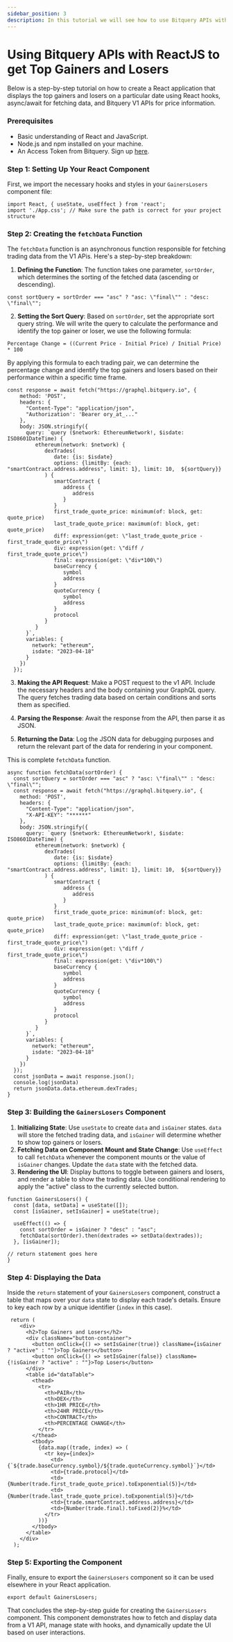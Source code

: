 ```yaml
---
sidebar_position: 3
description: In this tutorial we will see how to use Bitquery APIs with ReactJS
---
```


# Using Bitquery APIs with ReactJS to get Top Gainers and Losers

Below is a step-by-step tutorial on how to create a React application that displays the top gainers and losers on a particular date using React hooks, async/await for fetching data, and Bitquery V1 APIs for price information.

### Prerequisites

- Basic understanding of React and JavaScript.
- Node.js and npm installed on your machine.
- An Access Token from Bitquery. Sign up [here](https://account.bitquery.io/auth/signup).

### Step 1: Setting Up Your React Component

First, we import the necessary hooks and styles in your `GainersLosers` component file:

```
import React, { useState, useEffect } from 'react';
import './App.css'; // Make sure the path is correct for your project structure

```

### Step 2: Creating the `fetchData` Function

The `fetchData` function is an asynchronous function responsible for fetching trading data from the V1 APis. Here's a step-by-step breakdown:

1.  **Defining the Function**: The function takes one parameter, `sortOrder`, which determines the sorting of the fetched data (ascending or descending).

```
const sortQuery = sortOrder === "asc" ? "asc: \"final\"" : "desc: \"final\"";
```

2.  **Setting the Sort Query**: Based on `sortOrder`, set the appropriate sort query string. We will write the query to calculate the performance and identify the top gainer or loser, we use the following formula:

`Percentage Change = ((Current Price - Initial Price) / Initial Price) * 100`

By applying this formula to each trading pair, we can determine the percentage change and identify the top gainers and losers based on their performance within a specific time frame.

```
const response = await fetch("https://graphql.bitquery.io", {
    method: 'POST',
    headers: {
      "Content-Type": "application/json",
      "Authorization': 'Bearer ory_at_..."
    },
    body: JSON.stringify({
      query: `query ($network: EthereumNetwork!, $isdate: ISO8601DateTime) {
         ethereum(network: $network) {
            dexTrades(
               date: {is: $isdate}
               options: {limitBy: {each: "smartContract.address.address", limit: 1}, limit: 10,  ${sortQuery}}
            ) {
               smartContract {
                  address {
                     address
                  }
               }
               first_trade_quote_price: minimum(of: block, get: quote_price)
               last_trade_quote_price: maximum(of: block, get: quote_price)
               diff: expression(get: \"last_trade_quote_price - first_trade_quote_price\")
               div: expression(get: \"diff / first_trade_quote_price\")
               final: expression(get: \"div*100\")
               baseCurrency {
                  symbol
                  address
               }
               quoteCurrency {
                  symbol
                  address
               }
               protocol
            }
         }
      }`,
      variables: {
        network: "ethereum",
        isdate: "2023-04-18"
      }
    })
  });

```

3.  **Making the API Request**: Make a POST request to the v1 API. Include the necessary headers and the body containing your GraphQL query. The query fetches trading data based on certain conditions and sorts them as specified.

4.  **Parsing the Response**: Await the response from the API, then parse it as JSON.
5.  **Returning the Data**: Log the JSON data for debugging purposes and return the relevant part of the data for rendering in your component.

This is complete `fetchData` function.

```
async function fetchData(sortOrder) {
  const sortQuery = sortOrder === "asc" ? "asc: \"final\"" : "desc: \"final\"";
  const response = await fetch("https://graphql.bitquery.io", {
    method: 'POST',
    headers: {
      "Content-Type": "application/json",
      "X-API-KEY": "******"
    },
    body: JSON.stringify({
      query: `query ($network: EthereumNetwork!, $isdate: ISO8601DateTime) {
         ethereum(network: $network) {
            dexTrades(
               date: {is: $isdate}
               options: {limitBy: {each: "smartContract.address.address", limit: 1}, limit: 10,  ${sortQuery}}
            ) {
               smartContract {
                  address {
                     address
                  }
               }
               first_trade_quote_price: minimum(of: block, get: quote_price)
               last_trade_quote_price: maximum(of: block, get: quote_price)
               diff: expression(get: \"last_trade_quote_price - first_trade_quote_price\")
               div: expression(get: \"diff / first_trade_quote_price\")
               final: expression(get: \"div*100\")
               baseCurrency {
                  symbol
                  address
               }
               quoteCurrency {
                  symbol
                  address
               }
               protocol
            }
         }
      }`,
      variables: {
        network: "ethereum",
        isdate: "2023-04-18"
      }
    })
  });
  const jsonData = await response.json();
  console.log(jsonData)
  return jsonData.data.ethereum.dexTrades;
}
```

### Step 3: Building the `GainersLosers` Component

1.  **Initializing State**: Use `useState` to create `data` and `isGainer` states. `data` will store the fetched trading data, and `isGainer` will determine whether to show top gainers or losers.
2.  **Fetching Data on Component Mount and State Change**: Use `useEffect` to call `fetchData` whenever the component mounts or the value of `isGainer` changes. Update the `data` state with the fetched data.
3.  **Rendering the UI**: Display buttons to toggle between gainers and losers, and render a table to show the trading data. Use conditional rendering to apply the "active" class to the currently selected button.

```
function GainersLosers() {
  const [data, setData] = useState([]);
  const [isGainer, setIsGainer] = useState(true);

  useEffect(() => {
    const sortOrder = isGainer ? "desc" : "asc";
    fetchData(sortOrder).then(dextrades => setData(dextrades));
  }, [isGainer]);

// return statement goes here
}

```

### Step 4: Displaying the Data

Inside the `return` statement of your `GainersLosers` component, construct a table that maps over your `data` state to display each trade's details. Ensure to key each row by a unique identifier (`index` in this case).

```
 return (
    <div>
      <h2>Top Gainers and Losers</h2>
      <div className="button-container">
        <button onClick={() => setIsGainer(true)} className={isGainer ? "active" : ""}>Top Gainers</button>
        <button onClick={() => setIsGainer(false)} className={!isGainer ? "active" : ""}>Top Losers</button>
      </div>
      <table id="dataTable">
        <thead>
          <tr>
            <th>PAIR</th>
            <th>DEX</th>
            <th>1HR PRICE</th>
            <th>24HR PRICE</th>
            <th>CONTRACT</th>
            <th>PERCENTAGE CHANGE</th>
          </tr>
        </thead>
        <tbody>
          {data.map((trade, index) => (
            <tr key={index}>
              <td>{`${trade.baseCurrency.symbol}/${trade.quoteCurrency.symbol}`}</td>
              <td>{trade.protocol}</td>
              <td>{Number(trade.first_trade_quote_price).toExponential(5)}</td>
              <td>{Number(trade.last_trade_quote_price).toExponential(5)}</td>
              <td>{trade.smartContract.address.address}</td>
              <td>{Number(trade.final).toFixed(2)}%</td>
            </tr>
          ))}
        </tbody>
      </table>
    </div>
  );

```

### Step 5: Exporting the Component

Finally, ensure to export the `GainersLosers` component so it can be used elsewhere in your React application.

```
export default GainersLosers;

```

That concludes the step-by-step guide for creating the `GainersLosers` component. This component demonstrates how to fetch and display data from a V1 API, manage state with hooks, and dynamically update the UI based on user interactions.
